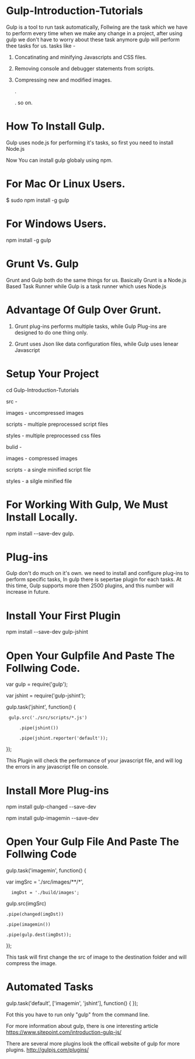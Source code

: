 # Gulp-Introduction-Tutorials

Gulp is a tool to run task automatically, Follwing are the task which we have to perform every time when we make any change in a project, after using gulp we don't have to worry about these task anymore gulp will perform thee tasks for us.
tasks like -
1) Concatinating and minifying Javascripts and CSS files.

2) Removing console and debugger statements from scripts.

3) Compressing new and modified images.

   .
   
   . so on.
   
   
# How To Install Gulp.

Gulp uses node.js for performing it's tasks, so first you need to install Node.js

Now You can install gulp globaly using npm.

# For Mac Or Linux Users.

$ sudo npm install -g gulp

# For Windows Users.

npm install -g gulp

# Grunt Vs. Gulp

Grunt and Gulp both do the same things for us. Basically Grunt is a Node.js Based Task Runner while Gulp is a task runner which uses Node.js

# Advantage Of Gulp Over Grunt.

1) Grunt plug-ins performs multiple tasks, while Gulp Plug-ins are designed to do one thing only.

2) Grunt uses Json like data configuration files, while Gulp uses lenear Javascript



# Setup Your Project

cd Gulp-Introduction-Tutorials

src -

   images - uncompressed images
   
   scripts - multiple preprocessed script files
   
   styles - multiple preprocessed css files
   
bulid -

   images - compressed images
   
   scripts - a single minified script file
   
   styles - a silgle minified file


# For Working With Gulp, We Must Install Locally.

  npm install --save-dev gulp.

# Plug-ins 

 Gulp don't do much on it's own. we need to install and configure plug-ins to perform specific tasks, In gulp there is sepertae plugin for each tasks.
 At this time, Gulp supports more then 2500 plugins, and this number will increase in future.

# Install Your First Plugin
  
  npm install --save-dev gulp-jshint

# Open Your Gulpfile And Paste The Follwing Code.

  var gulp = require('gulp'); 

  var jshint = require('gulp-jshint');

  gulp.task('jshint', function() {

     gulp.src('./src/scripts/*.js')

         .pipe(jshint())

         .pipe(jshint.reporter('default'));

});

This Plugin will check the performance of your javascript file, and will log the errors in any javascript file on console.


# Install More Plug-ins

npm install gulp-changed --save-dev

npm install gulp-imagemin --save-dev

# Open Your Gulp File And Paste The Follwing Code

gulp.task('imagemin', function() {

  var imgSrc = './src/images/**/*',

      imgDst = './build/images';

  gulp.src(imgSrc)

    .pipe(changed(imgDst))

    .pipe(imagemin())

    .pipe(gulp.dest(imgDst));

});

This task will first change the src of image to the destination folder and will compress the image.


# Automated Tasks

gulp.task('default', ['imagemin', 'jshint'], function() {
});

Fot this you have to run only "gulp" from the command line.

For more information about gulp, there is one interesting article https://www.sitepoint.com/introduction-gulp-js/

There are several more plugins look the officail website of gulp for more plugins.
http://gulpjs.com/plugins/




